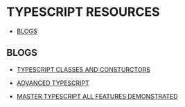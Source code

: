 # TYPESCRIPT RESOURCES

- [BLOGS](#blogs)

## BLOGS

- [TYPESCRIPT CLASSES AND CONSTURCTORS](https://ultimatecourses.com/blog/typescript-classes-and-constructors)
- [ADVANCED TYPESCRIPT](https://angularexperts.io/blog/advanced-typescript?ref=dailydev)

- [MASTER TYPESCRIPT ALL FEATURES DEMONSTRATED](https://javascript.plainenglish.io/master-typescript-all-features-demonstrated-with-fullstack-code-examples-357854c11dda)
